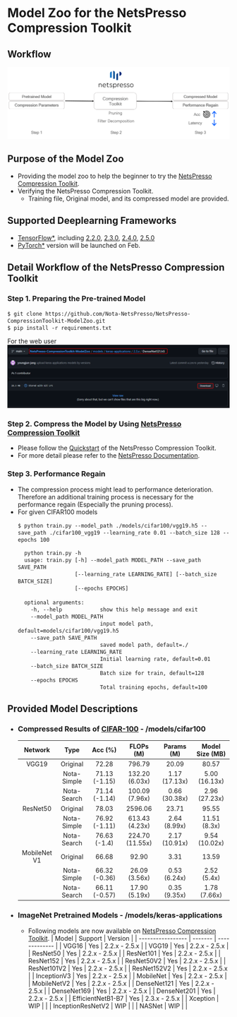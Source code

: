 
# Model Zoo for the NetsPresso Compression Toolkit

## Workflow

  <p align="center">
    <img src="/imgs/overall_workflow.png" alt="Workflow">
  </p>

## Purpose of the Model Zoo

* Providing the model zoo to help the beginner to try the [NetsPresso Compression Toolkit](https://compression.netspresso.ai/).
* Verifying the NetsPresso Compression Toolkit.
  * Training file, Original model, and its compressed model are provided.


## Supported Deeplearning Frameworks

* [TensorFlow\*](https://github.com/tensorflow/tensorflow), including [2.2.0](https://github.com/tensorflow/tensorflow/tree/v2.2.0), [2.3.0](https://github.com/tensorflow/tensorflow/tree/v2.3.0), [2.4.0](https://github.com/tensorflow/tensorflow/tree/v2.4.0), [2.5.0](https://github.com/tensorflow/tensorflow/tree/v2.5.0)
* [PyTorch\*](https://pytorch.org/) version will be launched on Feb.


## Detail Workflow of the NetsPresso Compression Toolkit

### Step 1. Preparing the Pre-trained Model
  ```shell
  $ git clone https://github.com/Nota-NetsPresso/NetsPresso-CompressionToolkit-ModelZoo.git
  $ pip install -r requirements.txt
  ```

  For the web user
  <a target="_blank" href="/imgs/web_user_1.png">
    <img src="/imgs/web_user_1.png" alt="web_user">
  </a>

### Step 2. Compress the Model by Using [NetsPresso Compression Toolkit](https://compression.netspresso.ai/)

  * Please follow the [Quickstart](https://docs.netspresso.ai/docs/step1-upload-model) of the NetsPresso Compression Toolkit.
  * For more detail please refer to the [NetsPresso Documentation](https://docs.netspresso.ai/docs).


### Step 3. Performance Regain
  * The compression process might lead to performance deterioration. Therefore an additional training process is necessary for the performance regain (Especially the pruning process).
  * For given CIFAR100 models
    ```shell
    $ python train.py --model_path ./models/cifar100/vgg19.h5 --save_path ./cifar100_vgg19 --learning_rate 0.01 --batch_size 128 --epochs 100
    ```
    ```
      python train.py -h
      usage: train.py [-h] --model_path MODEL_PATH --save_path SAVE_PATH
                      [--learning_rate LEARNING_RATE] [--batch_size BATCH_SIZE]
                      [--epochs EPOCHS]

      optional arguments:
        -h, --help            show this help message and exit
        --model_path MODEL_PATH
                              input model path, default=models/cifar100/vgg19.h5
        --save_path SAVE_PATH
                              saved model path, default=./
        --learning_rate LEARNING_RATE
                              Initial learning rate, default=0.01
        --batch_size BATCH_SIZE
                              Batch size for train, default=128
        --epochs EPOCHS       
                              Total training epochs, default=100
    ```

## Provided Model Descriptions

* ### Compressed Results of [CIFAR-100](https://www.cs.toronto.edu/~kriz/cifar.html) - /models/cifar100

  |    Network   |     Type    |    Acc (%)    |    FLOPs (M)    |   Params (M)  | Model Size (MB) |
  |:------------:|:-----------:|:-------------:|:---------------:|:-------------:|:---------------:|
  |     VGG19    |   Original  |     72.28     |      796.79     |     20.09     |      80.57      |
  |              | Nota-Simple | 71.13 (-1.15) |  132.20 (6.03x) | 1.17 (17.13x) |  5.00 (16.13x)  |
  |              | Nota-Search | 71.14 (-1.14) |  100.09 (7.96x) | 0.66 (30.38x) |  2.96 (27.23x)  |
  |   ResNet50   |   Original  |     78.03     |     2596.06     |     23.71     |      95.55      |
  |              | Nota-Simple | 76.92 (-1.11) |  613.43 (4.23x) |  2.64 (8.99x) |   11.51 (8.3x)  |
  |              | Nota-Search |  76.63 (-1.4) | 224.70 (11.55x) | 2.17 (10.91x) |  9.54 (10.02x)  |
  | MobileNet V1 |   Original  |     66.68     |      92.90      |      3.31     |      13.59      |
  |              | Nota-Simple | 66.32 (-0.36) |  26.09 (3.56x)  |  0.53 (6.24x) |   2.52 (5.4x)   |
  |              | Nota-Search | 66.11 (-0.57) |  17.90 (5.19x)  |  0.35 (9.35x) |   1.78 (7.66x)  |

* ### ImageNet Pretrained Models - /models/keras-applications
  * Following models are now available on [NetsPresso Compression Toolkit](https://compression.netspresso.ai/).
    | Model             | Support | Version       |
    | ----------------- | ------- | ------------- |
    | VGG16             | Yes     | 2.2.x - 2.5.x |
    | VGG19             | Yes     | 2.2.x - 2.5.x |
    | ResNet50          | Yes     | 2.2.x - 2.5.x |
    | ResNet101         | Yes     | 2.2.x - 2.5.x |
    | ResNet152         | Yes     | 2.2.x - 2.5.x |
    | ResNet50V2        | Yes     | 2.2.x - 2.5.x |
    | ResNet101V2       | Yes     | 2.2.x - 2.5.x |
    | ResNet152V2       | Yes     | 2.2.x - 2.5.x |
    | InceptionV3       | Yes     | 2.2.x - 2.5.x |
    | MobileNet         | Yes     | 2.2.x - 2.5.x |
    | MobileNetV2       | Yes     | 2.2.x - 2.5.x |
    | DenseNet121       | Yes     | 2.2.x - 2.5.x |
    | DenseNet169       | Yes     | 2.2.x - 2.5.x |
    | DenseNet201       | Yes     | 2.2.x - 2.5.x |
    | EfficientNetB1-B7 | Yes     | 2.3.x - 2.5.x |
    | Xception          | WIP     |               |
    | InceptionResNetV2 | WIP     |               |
    | NASNet            | WIP     |               |
